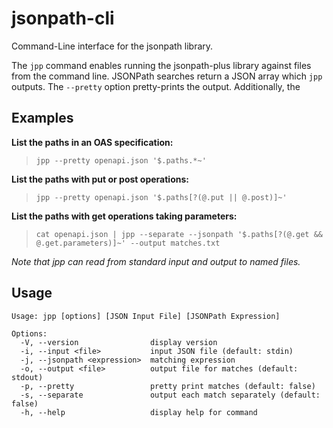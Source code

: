 # jsonpath-cli
Command-Line interface for the jsonpath library.

The `jpp` command enables running the jsonpath-plus library against files from
the command line. JSONPath searches return a JSON array which `jpp` outputs.
The `--pretty` option pretty-prints the output.  Additionally, the 

## Examples

**List the paths in an OAS specification:**
> `jpp --pretty openapi.json '$.paths.*~'`

**List the paths with put or post operations:**
> `jpp --pretty openapi.json '$.paths[?(@.put || @.post)]~'`

**List the paths with get operations taking parameters:**
> `cat openapi.json | jpp --separate --jsonpath '$.paths[?(@.get && @.get.parameters)]~' --output matches.txt`

*Note that jpp can read from standard input and output to named files.*

## Usage

```
Usage: jpp [options] [JSON Input File] [JSONPath Expression]

Options:
  -V, --version                display version
  -i, --input <file>           input JSON file (default: stdin)
  -j, --jsonpath <expression>  matching expression
  -o, --output <file>          output file for matches (default: stdout)
  -p, --pretty                 pretty print matches (default: false)
  -s, --separate               output each match separately (default: false)
  -h, --help                   display help for command
```
